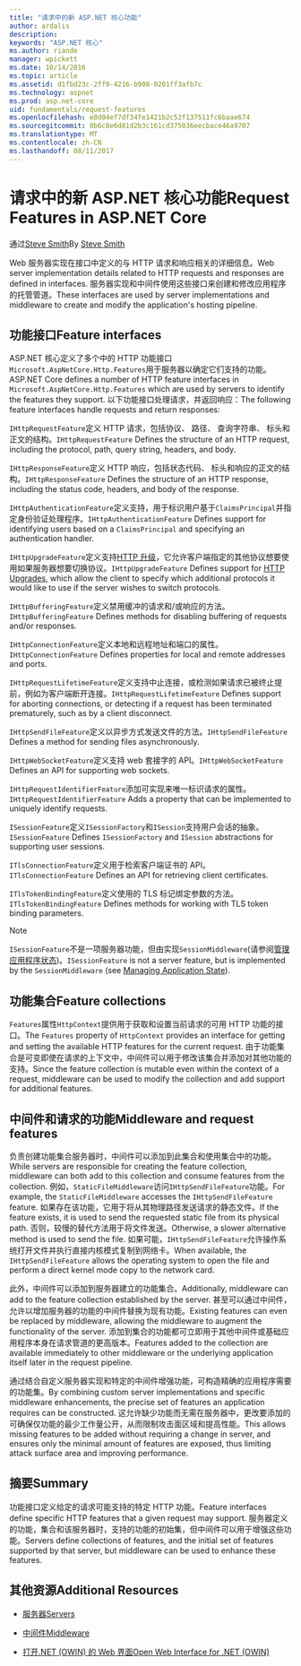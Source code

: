 ```yaml
---
title: "请求中的新 ASP.NET 核心功能"
author: ardalis
description: 
keywords: "ASP.NET 核心"
ms.author: riande
manager: wpickett
ms.date: 10/14/2016
ms.topic: article
ms.assetid: d1fbd23c-2ff9-4216-b908-0201ff3afb7c
ms.technology: aspnet
ms.prod: asp.net-core
uid: fundamentals/request-features
ms.openlocfilehash: e8d04ef7df34fe1421b2c52f137511fc6baae674
ms.sourcegitcommit: 0b6c8e6d81d2b3c161cd375036eecbace46a9707
ms.translationtype: MT
ms.contentlocale: zh-CN
ms.lasthandoff: 08/11/2017
---
```

# <a name="request-features-in-aspnet-core"></a><span data-ttu-id="ab094-103">请求中的新 ASP.NET 核心功能</span><span class="sxs-lookup"><span data-stu-id="ab094-103">Request Features in ASP.NET Core</span></span>

<span data-ttu-id="ab094-104">通过[Steve Smith](http://ardalis.com)</span><span class="sxs-lookup"><span data-stu-id="ab094-104">By [Steve Smith](http://ardalis.com)</span></span>

<span data-ttu-id="ab094-105">Web 服务器实现在接口中定义的与 HTTP 请求和响应相关的详细信息。</span><span class="sxs-lookup"><span data-stu-id="ab094-105">Web server implementation details related to HTTP requests and responses are defined in interfaces.</span></span> <span data-ttu-id="ab094-106">服务器实现和中间件使用这些接口来创建和修改应用程序的托管管道。</span><span class="sxs-lookup"><span data-stu-id="ab094-106">These interfaces are used by server implementations and middleware to create and modify the application's hosting pipeline.</span></span>

## <a name="feature-interfaces"></a><span data-ttu-id="ab094-107">功能接口</span><span class="sxs-lookup"><span data-stu-id="ab094-107">Feature interfaces</span></span>

<span data-ttu-id="ab094-108">ASP.NET 核心定义了多个中的 HTTP 功能接口`Microsoft.AspNetCore.Http.Features`用于服务器以确定它们支持的功能。</span><span class="sxs-lookup"><span data-stu-id="ab094-108">ASP.NET Core defines a number of HTTP feature interfaces in `Microsoft.AspNetCore.Http.Features` which are used by servers to identify the features they support.</span></span> <span data-ttu-id="ab094-109">以下功能接口处理请求，并返回响应：</span><span class="sxs-lookup"><span data-stu-id="ab094-109">The following feature interfaces handle requests and return responses:</span></span>

<span data-ttu-id="ab094-110">`IHttpRequestFeature`定义 HTTP 请求，包括协议、 路径、 查询字符串、 标头和正文的结构。</span><span class="sxs-lookup"><span data-stu-id="ab094-110">`IHttpRequestFeature` Defines the structure of an HTTP request, including the protocol, path, query string, headers, and body.</span></span>

<span data-ttu-id="ab094-111">`IHttpResponseFeature`定义 HTTP 响应，包括状态代码、 标头和响应的正文的结构。</span><span class="sxs-lookup"><span data-stu-id="ab094-111">`IHttpResponseFeature` Defines the structure of an HTTP response, including the status code, headers, and body of the response.</span></span>

<span data-ttu-id="ab094-112">`IHttpAuthenticationFeature`定义支持，用于标识用户基于`ClaimsPrincipal`并指定身份验证处理程序。</span><span class="sxs-lookup"><span data-stu-id="ab094-112">`IHttpAuthenticationFeature` Defines support for identifying users based on a `ClaimsPrincipal` and specifying an authentication handler.</span></span>

<span data-ttu-id="ab094-113">`IHttpUpgradeFeature`定义支持[HTTP 升级](https://tools.ietf.org/html/rfc2616.html#section-14.42)，它允许客户端指定的其他协议想要使用如果服务器想要切换协议。</span><span class="sxs-lookup"><span data-stu-id="ab094-113">`IHttpUpgradeFeature` Defines support for [HTTP Upgrades](https://tools.ietf.org/html/rfc2616.html#section-14.42), which allow the client to specify which additional protocols it would like to use if the server wishes to switch protocols.</span></span>

<span data-ttu-id="ab094-114">`IHttpBufferingFeature`定义禁用缓冲的请求和/或响应的方法。</span><span class="sxs-lookup"><span data-stu-id="ab094-114">`IHttpBufferingFeature` Defines methods for disabling buffering of requests and/or responses.</span></span>

<span data-ttu-id="ab094-115">`IHttpConnectionFeature`定义本地和远程地址和端口的属性。</span><span class="sxs-lookup"><span data-stu-id="ab094-115">`IHttpConnectionFeature` Defines properties for local and remote addresses and ports.</span></span>

<span data-ttu-id="ab094-116">`IHttpRequestLifetimeFeature`定义支持中止连接，或检测如果请求已被终止提前，例如为客户端断开连接。</span><span class="sxs-lookup"><span data-stu-id="ab094-116">`IHttpRequestLifetimeFeature` Defines support for aborting connections, or detecting if a request has been terminated prematurely, such as by a client disconnect.</span></span>

<span data-ttu-id="ab094-117">`IHttpSendFileFeature`定义以异步方式发送文件的方法。</span><span class="sxs-lookup"><span data-stu-id="ab094-117">`IHttpSendFileFeature` Defines a method for sending files asynchronously.</span></span>

<span data-ttu-id="ab094-118">`IHttpWebSocketFeature`定义支持 web 套接字的 API。</span><span class="sxs-lookup"><span data-stu-id="ab094-118">`IHttpWebSocketFeature` Defines an API for supporting web sockets.</span></span>

<span data-ttu-id="ab094-119">`IHttpRequestIdentifierFeature`添加可实现来唯一标识请求的属性。</span><span class="sxs-lookup"><span data-stu-id="ab094-119">`IHttpRequestIdentifierFeature` Adds a property that can be implemented to uniquely identify requests.</span></span>

<span data-ttu-id="ab094-120">`ISessionFeature`定义`ISessionFactory`和`ISession`支持用户会话的抽象。</span><span class="sxs-lookup"><span data-stu-id="ab094-120">`ISessionFeature` Defines `ISessionFactory` and `ISession` abstractions for supporting user sessions.</span></span>

<span data-ttu-id="ab094-121">`ITlsConnectionFeature`定义用于检索客户端证书的 API。</span><span class="sxs-lookup"><span data-stu-id="ab094-121">`ITlsConnectionFeature` Defines an API for retrieving client certificates.</span></span>

<span data-ttu-id="ab094-122">`ITlsTokenBindingFeature`定义使用的 TLS 标记绑定参数的方法。</span><span class="sxs-lookup"><span data-stu-id="ab094-122">`ITlsTokenBindingFeature` Defines methods for working with TLS token binding parameters.</span></span>

> [!NOTE]
> <span data-ttu-id="ab094-123">`ISessionFeature`不是一项服务器功能，但由实现`SessionMiddleware`(请参阅[管理应用程序状态](app-state.md))。</span><span class="sxs-lookup"><span data-stu-id="ab094-123">`ISessionFeature` is not a server feature, but is implemented by the `SessionMiddleware` (see [Managing Application State](app-state.md)).</span></span>

## <a name="feature-collections"></a><span data-ttu-id="ab094-124">功能集合</span><span class="sxs-lookup"><span data-stu-id="ab094-124">Feature collections</span></span>

<span data-ttu-id="ab094-125">`Features`属性`HttpContext`提供用于获取和设置当前请求的可用 HTTP 功能的接口。</span><span class="sxs-lookup"><span data-stu-id="ab094-125">The `Features` property of `HttpContext` provides an interface for getting and setting the available HTTP features for the current request.</span></span> <span data-ttu-id="ab094-126">由于功能集合是可变即使在请求的上下文中，中间件可以用于修改该集合并添加对其他功能的支持。</span><span class="sxs-lookup"><span data-stu-id="ab094-126">Since the feature collection is mutable even within the context of a request, middleware can be used to modify the collection and add support for additional features.</span></span>

## <a name="middleware-and-request-features"></a><span data-ttu-id="ab094-127">中间件和请求的功能</span><span class="sxs-lookup"><span data-stu-id="ab094-127">Middleware and request features</span></span>

<span data-ttu-id="ab094-128">负责创建功能集合服务器时，中间件可以添加到此集合和使用集合中的功能。</span><span class="sxs-lookup"><span data-stu-id="ab094-128">While servers are responsible for creating the feature collection, middleware can both add to this collection and consume features from the collection.</span></span> <span data-ttu-id="ab094-129">例如，`StaticFileMiddleware`访问`IHttpSendFileFeature`功能。</span><span class="sxs-lookup"><span data-stu-id="ab094-129">For example, the `StaticFileMiddleware` accesses the `IHttpSendFileFeature` feature.</span></span> <span data-ttu-id="ab094-130">如果存在该功能，它用于将从其物理路径发送请求的静态文件。</span><span class="sxs-lookup"><span data-stu-id="ab094-130">If the feature exists, it is used to send the requested static file from its physical path.</span></span> <span data-ttu-id="ab094-131">否则，较慢的替代方法用于将文件发送。</span><span class="sxs-lookup"><span data-stu-id="ab094-131">Otherwise, a slower alternative method is used to send the file.</span></span> <span data-ttu-id="ab094-132">如果可能，`IHttpSendFileFeature`允许操作系统打开文件并执行直接内核模式复制到网络卡。</span><span class="sxs-lookup"><span data-stu-id="ab094-132">When available, the `IHttpSendFileFeature` allows the operating system to open the file and perform a direct kernel mode copy to the network card.</span></span>

<span data-ttu-id="ab094-133">此外，中间件可以添加到服务器建立的功能集合。</span><span class="sxs-lookup"><span data-stu-id="ab094-133">Additionally, middleware can add to the feature collection established by the server.</span></span> <span data-ttu-id="ab094-134">甚至可以通过中间件，允许以增加服务器的功能的中间件替换为现有功能。</span><span class="sxs-lookup"><span data-stu-id="ab094-134">Existing features can even be replaced by middleware, allowing the middleware to augment the functionality of the server.</span></span> <span data-ttu-id="ab094-135">添加到集合的功能都可立即用于其他中间件或基础应用程序本身在请求管道的更高版本。</span><span class="sxs-lookup"><span data-stu-id="ab094-135">Features added to the collection are available immediately to other middleware or the underlying application itself later in the request pipeline.</span></span>

<span data-ttu-id="ab094-136">通过结合自定义服务器实现和特定的中间件增强功能，可构造精确的应用程序需要的功能集。</span><span class="sxs-lookup"><span data-stu-id="ab094-136">By combining custom server implementations and specific middleware enhancements, the precise set of features an application requires can be constructed.</span></span> <span data-ttu-id="ab094-137">这允许缺少功能而无需在服务器中，更改要添加的可确保仅功能的最少工作量公开，从而限制攻击面区域和提高性能。</span><span class="sxs-lookup"><span data-stu-id="ab094-137">This allows missing features to be added without requiring a change in server, and ensures only the minimal amount of features are exposed, thus limiting attack surface area and improving performance.</span></span>

## <a name="summary"></a><span data-ttu-id="ab094-138">摘要</span><span class="sxs-lookup"><span data-stu-id="ab094-138">Summary</span></span>

<span data-ttu-id="ab094-139">功能接口定义给定的请求可能支持的特定 HTTP 功能。</span><span class="sxs-lookup"><span data-stu-id="ab094-139">Feature interfaces define specific HTTP features that a given request may support.</span></span> <span data-ttu-id="ab094-140">服务器定义的功能，集合和该服务器时，支持的功能的初始集，但中间件可以用于增强这些功能。</span><span class="sxs-lookup"><span data-stu-id="ab094-140">Servers define collections of features, and the initial set of features supported by that server, but middleware can be used to enhance these features.</span></span>

## <a name="additional-resources"></a><span data-ttu-id="ab094-141">其他资源</span><span class="sxs-lookup"><span data-stu-id="ab094-141">Additional Resources</span></span>

* [<span data-ttu-id="ab094-142">服务器</span><span class="sxs-lookup"><span data-stu-id="ab094-142">Servers</span></span>](servers/index.md)

* [<span data-ttu-id="ab094-143">中间件</span><span class="sxs-lookup"><span data-stu-id="ab094-143">Middleware</span></span>](middleware.md)

* [<span data-ttu-id="ab094-144">打开.NET (OWIN) 的 Web 界面</span><span class="sxs-lookup"><span data-stu-id="ab094-144">Open Web Interface for .NET (OWIN)</span></span>](owin.md)
